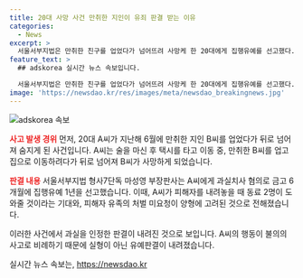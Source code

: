 ```yaml
---
title: 20대 사망 사건 만취한 지인이 유죄 판결 받는 이유
categories:
  - News
excerpt: >
  서울서부지법은 만취한 친구를 업었다가 넘어뜨려 사망케 한 20대에게 집행유예를 선고했다. A씨는 친구들과 술을 마신 뒤 택시를 타고 이동 중 만취한 B씨를 들고 집으로 가다가 넘어뜨려 사고가 발생했다. 판사는 A씨의 과실을 인정하면서도 A씨가 도움을 받을 것으로 기대했던 점과 피해자 가족의 처벌 원하지 않는 점을 고려해 집행유예 결정했다.
feature_text: >
  ## adskorea 실시간 뉴스 속보입니다.

  서울서부지법은 만취한 친구를 업었다가 넘어뜨려 사망케 한 20대에게 집행유예를 선고했다. A씨는 친구들과 술을 마신 뒤 택시를 타고 이동 중 만취한 B씨를 들고 집으로 가다가 넘어뜨려 사고가 발생했다. 판사는 A씨의 과실을 인정하면서도 A씨가 도움을 받을 것으로 기대했던 점과 피해자 가족의 처벌 원하지 않는 점을 고려해 집행유예 결정했다.
image: 'https://newsdao.kr/res/images/meta/newsdao_breakingnews.jpg'
---
```


<p><img src="https://newsdao.kr/res/images/meta/newsdao_breakingnews.jpg" alt="adskorea 속보" /></p>

<p><b><span style="color: #ee2323;">사고 발생 경위</span></b>
먼저, 20대 A씨가 지난해 6월에 만취한 지인 B씨를 업었다가 뒤로 넘어져 숨지게 된 사건입니다. A씨는 술을 마신 후 택시를 타고 이동 중, 만취한 B씨를 업고 집으로 이동하려다가 뒤로 넘어져 B씨가 사망하게 되었습니다.</p>

<p><b><span style="color: #ee2323;">판결 내용</span></b>
서울서부지법 형사7단독 마성영 부장판사는 A씨에게 과실치사 혐의로 금고 6개월에 집행유예 1년을 선고했습니다. 이때, A씨가 피해자를 내려놓을 때 동료 2명이 도와줄 것이라는 기대와, 피해자 유족의 처벌 미요청이 양형에 고려된 것으로 전해졌습니다.</p>

<p>이러한 사건에서 과실을 인정한 판결이 내려진 것으로 보입니다. A씨의 행동이 불의의 사고로 비례하기 때문에 실형이 아닌 유예판결이 내려졌습니다.</p>
실시간 뉴스 속보는, <a href="https://newsdao.kr" rel="dofollow">https://newsdao.kr</a>


